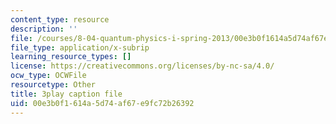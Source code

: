 ```yaml
---
content_type: resource
description: ''
file: /courses/8-04-quantum-physics-i-spring-2013/00e3b0f1614a5d74af67e9fc72b26392_Oq4OHT4hhJc.vtt
file_type: application/x-subrip
learning_resource_types: []
license: https://creativecommons.org/licenses/by-nc-sa/4.0/
ocw_type: OCWFile
resourcetype: Other
title: 3play caption file
uid: 00e3b0f1-614a-5d74-af67-e9fc72b26392
---
```

